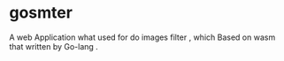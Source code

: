 # gosmter
A web Application what used for do images filter , which Based on wasm  that written by Go-lang .
